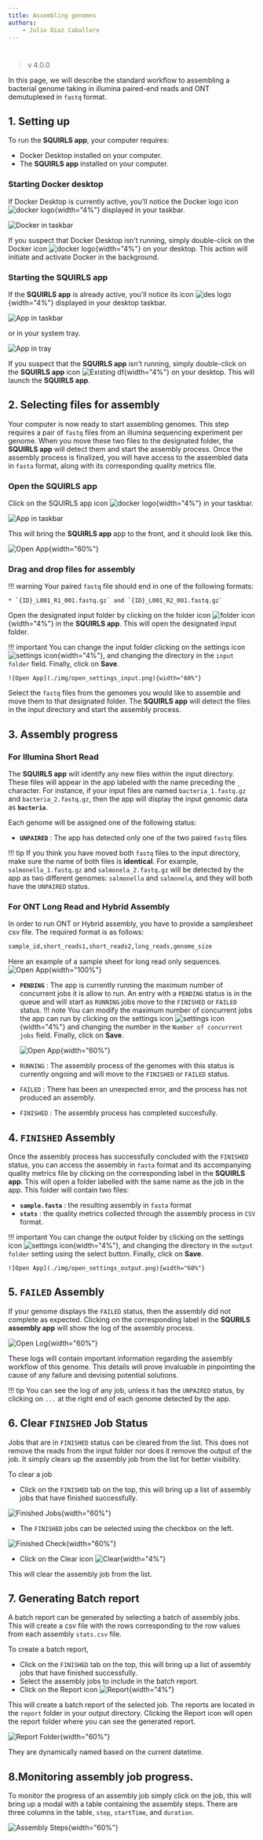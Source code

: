 ```yaml
---
title: Assembling genomes
authors:
    - Julio Diaz Caballero
---
```


# 


> v 4.0.0

In this page, we will describe the standard workflow to assembling a bacterial genome taking in illumina paired-end reads and ONT demutuplexed in `fastq` format.

## 1. Setting up ##

To run the **SQUIRLS app**, your computer requires:

* Docker Desktop installed on your computer.
* The **SQUIRLS app** installed on your computer.

### Starting Docker desktop ###

If Docker Desktop is currently active, you'll notice the Docker logo icon ![docker logo](./img/docker_icon.svg){width="4%"} displayed in your taskbar.

![Docker in taskbar](./img/docker_in_taskbar.png)

If you suspect that Docker Desktop isn't running, simply double-click on the Docker icon ![docker logo](./img/docker_icon.svg){width="4%"} on your desktop. This action will initiate and activate Docker in the background. 

### Starting the SQUIRLS app ###

If the **SQUIRLS app** is already active, you'll notice its icon ![des logo](./img/des_icon.svg){width="4%"} displayed in your desktop taskbar.

![App in taskbar](./img/app_in_taskbar.png)

or in your system tray.

![App in tray](./img/app_in_tray.png)

If you suspect that the **SQUIRLS app** isn't running, simply double-click on the **SQUIRLS app** icon ![Existing df](./img/des_icon.svg){width="4%"} on your desktop. This will launch the **SQUIRLS app**.

## 2. Selecting files for assembly ##

Your computer is now ready to start assembling genomes. This step requires a pair of `fastq` files from an illumina sequencing experiment per genome. When you move these two files to the designated folder, the **SQUIRLS app** will detect them and start the assembly process. Once the assembly process is finalized, you will have access to the assembled data in `fasta` format, along with its corresponding quality metrics file.

### Open the SQUIRLS app ###

Click on the SQUIRLS app icon ![docker logo](./img/des_icon.svg){width="4%"} in your taskbar.

![App in taskbar](./img/app_in_taskbar.png)

This will bring the **SQUIRLS app** app to the front, and it should look like this.

![Open App](./img/open_app.png){width="60%"}

### Drag and drop files for assembly ###

!!! warning 
    Your paired `fastq` file should end in one of the following formats:

    * `{ID}_L001_R1_001.fastq.gz` and `{ID}_L001_R2_001.fastq.gz`


Open the designated input folder by clicking on the folder icon ![folder icon](./img/folder_icon.png){width="4%"} in the **SQUIRLS app**. This will open the designated input folder. 


!!! important
    You can change the input folder clicking on the settings icon ![settings icon](./img/settings_icon.png){width="4%"}, and changing the directory in the `input folder` field. Finally, click on **Save**.
    
    ![Open App](./img/open_settings_input.png){width="60%"}    

Select the `fastq` files from the genomes you would like to assemble and move them to that designated folder. The **SQUIRLS app** will detect the files in the input directory and start the assembly process.

## 3. Assembly progress ##

### For Illumina Short Read ###
The **SQUIRLS app** will identify any new files within the input directory. These files will appear in the app labeled with the name preceding the `_` character. For instance, if your input files are named `bacteria_1.fastq.gz` and `bacteria_2.fastq.gz`, then the app will display the input genomic data as **`bacteria`**.

Each genome will be assigned one of the following status:

* **`UNPAIRED`** : The app has detected only one of the two paired `fastq` files

!!! tip
    If you think you have moved both `fastq` files to the input directory, make sure the name of both files is **identical**.
    For example, `salmonella_1.fastq.gz` and `salmonela_2.fastq.gz` will be detected by the app as two different genomes: `salmonella` and `salmonela`, and they will both have the `UNPAIRED` status.
    
### For ONT Long Read and Hybrid Assembly ###
In order to run ONT or Hybrid assembly, you have to provide a samplesheet csv file. The required format is as follows:

```bash
sample_id,short_reads1,short_reads2,long_reads,genome_size
```

Here an example of a sample sheet for long read only sequences.
![Open App](./img/samplesheet.jpeg){width="100%"}


* **`PENDING`** : The app is currently running the maximum number of concurrent jobs it is allow to run. An entry with a `PENDING` status is in the queue and will start as `RUNNING` jobs move to the `FINISHED` or `FAILED` status.
!!! note
    You can modify the maximum number of concurrent jobs the app can run by clicking on the settings icon ![settings icon](./img/settings_icon.png){width="4%"} and changing the number in the `Number of concurrent jobs` field. Finally, click on **Save**.

    ![Open App](./img/open_settings_concurrent.png){width="60%"}  

* `RUNNING` : The assembly process of the genomes with this status is currently ongoing and will move to the `FINISHED` or `FAILED` status.
* `FAILED` : There has been an unexpected error, and the process has not produced an assembly.
* `FINISHED` : The assembly process has completed succesfully.



## 4. `FINISHED` Assembly

Once the assembly process has successfully concluded with the `FINISHED` status, you can access the assembly in `fasta` format and its accompanying quality metrics file by clicking on the corresponding label in the **SQUIRLS app**. This will open a folder labelled with the same name as the job in the app. This folder will contain two files:

* **`sample.fasta`** : the resulting assembly in `fasta` format
* **`stats`** : the quality metrics collected through the assembly process in `CSV` format.

!!! important
    You can change the output folder by clicking on the settings icon ![settings icon](./img/settings_icon.png){width="4%"}, and changing the directory in the `output folder` setting using the select button. Finally, click on **Save**.
    
    ![Open App](./img/open_settings_output.png){width="60%"}   

## 5. `FAILED` Assembly

If your genome displays the `FAILED` status, then the assembly did not complete as expected. Clicking on the corresponding label in the **SQURILS assembly app** will show the log of the assembly process.

![Open Log](./img/open_log.png){width="60%"}

These logs will contain important information regarding the assembly workflow of this genome. This details will prove invaluable in pinpointing the cause of any failure and devising potential solutions.


!!! tip
    You can see the log of any job, unless it has the `UNPAIRED` status, by clicking on `...` at the right end of each genome detected by the app.

## 6. Clear `FINISHED` Job Status

Jobs that are in `FINISHED` status can be cleared from the list. This does not remove the reads from the input folder nor does it remove the output of the job. It simply clears up the assembly job from the list for better visibility. 

To clear a job

- Click on the `FINISHED` tab on the top, this will bring up a list of assembly jobs that have finished successfully. 

![Finished Jobs](./img/finished_jobs.png){width="60%"}  


-  The `FINISHED` jobs can be selected using the checkbox on the left.
  
![Finished Check](./img/finished_jobs_checked.png){width="60%"}  

-  Click on the Clear icon ![Clear](./img/clear.png){width="4%"}

This will clear the assembly job from the list.

## 7. Generating Batch report

A batch report can be generated by selecting a batch of assembly jobs. This will create a csv file with the rows corresponding to the row values from each assembly `stats.csv` file. 

To create a batch report,

- Click on the `FINISHED` tab on the top, this will bring up a list of assembly jobs that have finished successfully. 
- Select the assembly jobs to include in the batch report.
- Click on the Report icon ![Report](./img/report.png){width="4%"}

This will create a batch report of the selected job. The reports are located in the `report` folder in your output directory. Clicking the Report icon will open the report folder where you can see the generated report.

![Report Folder](./img/report_folder.png){width="60%"}

They are dynamically named based on the current datetime.

## 8.Monitoring assembly job progress.

To monitor the progress of an assembly job simply click on the job, this will bring up a modal with a table containing the assembly steps.
There are three columns in the table, `step`, `startTime`, and `duration`.

![Assembly Steps](./img/assembly_steps.png){width="60%"}